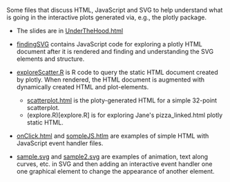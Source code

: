 Some files that discuss HTML, JavaScript and SVG to help understand
what is going in the interactive plots generated via, e.g., the plotly package.

+ The slides are in [UnderTheHood.html](UnderTheHood.html)

+ [findingSVG](findingSVG) contains JavaScript code for exploring a plotly HTML document
  after it is rendered and finding and understanding the SVG elements and structure.
  
+ [exploreScatter.R](exploreScatter.R) is R code to query the static HTML document created by plotly.
  When rendered, the HTML document is augmented with dynamically created HTML and plot-elements.
   + [scatterplot.html](scatterplot.html) is the ploty-generated HTML for a simple 32-point scatterplot.
   + (explore.R)[explore.R] is for exploring Jane's pizza_linked.html plotly static HTML.
  
+ [onClick.html](onClick.html) and [sompleJS.htlm](simpleJS.html) are examples of simple HTML with
  JavaScript event handler files.

+ [sample.svg](sample.svg) and [sample2.svg](sample2.svg) are examples of animation, text along curves, etc. in SVG and then
 adding an interactive event handler one one graphical element to change the appearance of another
 element.
 

